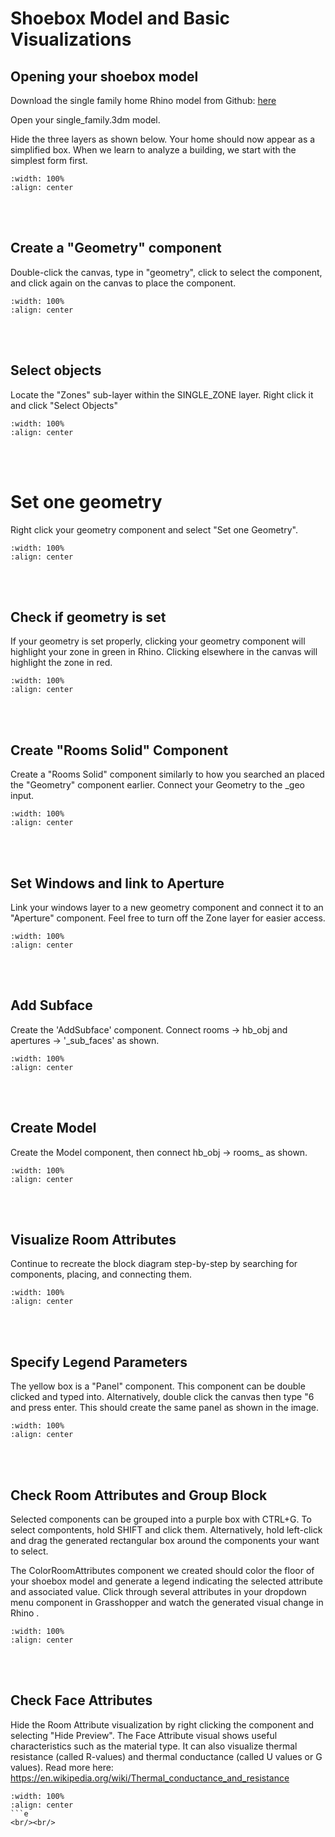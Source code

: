 # Shoebox Model and Basic Visualizations

## Opening your shoebox model
Download the single family home Rhino model from Github: <a href="https://github.com/gaudi369/buildingenergymodeling_workshops/blob/main/arch134b_workshops/_downloads/single_family.3dm" target="_blank">here</a>

Open your single_family.3dm model. 

Hide the three layers as shown below. Your home should now appear as a simplified box. When we learn to analyze a building, we start with the simplest form first.

```{image} ../_static/shoebox2/shoebox2_1.png
:width: 100%
:align: center
```
<br/><br/>

## Create a "Geometry" component 
Double-click the canvas, type in "geometry", click to select the component, and click again on the canvas to place the component. 

```{image} ../_static/shoebox2/shoebox2_2.png
:width: 100%
:align: center
```
<br/><br/>

## Select objects
Locate the "Zones" sub-layer within the SINGLE_ZONE layer. Right click it and click "Select Objects"

```{image} ../_static/shoebox2/shoebox2_3.png
:width: 100%
:align: center
```
<br/><br/>

# Set one geometry
Right click your geometry component and select "Set one Geometry".
```{image} ../_static/shoebox2/shoebox2_4.png
:width: 100%
:align: center
```
<br/><br/>

## Check if geometry is set
If your geometry is set properly, clicking your geometry component will highlight your zone in green in Rhino. Clicking elsewhere in the canvas will highlight the zone in red. 

```{image} ../_static/shoebox2/shoebox2_5.png
:width: 100%
:align: center
```
<br/><br/>

## Create "Rooms Solid" Component
Create a "Rooms Solid" component similarly to how you searched an placed the "Geometry" component earlier. Connect your Geometry to the _geo input.

```{image} ../_static/shoebox2/shoebox2_6.png
:width: 100%
:align: center
```
<br/><br/>

## Set Windows and link to Aperture
Link your windows layer to a new geometry component and connect it to an "Aperture" component. Feel free to turn off the Zone layer for easier access.

```{image} ../_static/shoebox2/shoebox2_7.png
:width: 100%
:align: center
```
<br/><br/>

## Add Subface
Create the 'AddSubface' component. Connect rooms -> hb_obj and apertures -> '_sub_faces' as shown.

```{image} ../_static/shoebox2/shoebox2_8.png
:width: 100%
:align: center
```
<br/><br/>

## Create Model
Create the Model component, then connect hb_obj -> rooms_ as shown.

```{image} ../_static/shoebox2/shoebox2_9.png
:width: 100%
:align: center
```
<br/><br/>

## Visualize Room Attributes
Continue to recreate the block diagram step-by-step by searching for components, placing, and connecting them.

```{image} ../_static/shoebox2/shoebox2_10.png
:width: 100%
:align: center
```
<br/><br/>

## Specify Legend Parameters
The yellow box is a "Panel" component. This component can be double clicked and typed into. Alternatively, double click the canvas then type "6 and press enter. This should create the same panel as shown in the image. 

```{image} ../_static/shoebox2/shoebox2_11.png
:width: 100%
:align: center
```
<br/><br/>

## Check Room Attributes and Group Block
Selected components can be grouped into a purple box with CTRL+G. To select compontents, hold SHIFT and click them. Alternatively, hold left-click and drag the generated rectangular box around the components your want to select.

The ColorRoomAttributes component we created should color the floor of your shoebox model and generate a legend indicating the selected attribute and associated value. Click through several attributes in your dropdown menu component in Grasshopper and watch the generated visual change in Rhino . 

```{image} ../_static/shoebox2/shoebox2_12.png
:width: 100%
:align: center
```
<br/><br/>

## Check Face Attributes
Hide the Room Attribute visualization by right clicking the component and selecting "Hide Preview". The Face Attribute visual shows useful characteristics such as the material type. It can also visualize thermal resistance (called R-values) and thermal conductance (called U values or G values). Read more here: https://en.wikipedia.org/wiki/Thermal_conductance_and_resistance

```{image} ../_static/shoebox2/shoebox2_13.png
:width: 100%
:align: center
```e
<br/><br/>
